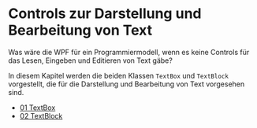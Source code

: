 # Controls zur Darstellung und Bearbeitung von Text

Was wäre die WPF für ein Programmiermodell, wenn es keine Controls für das Lesen, Eingeben und Editieren von Text gäbe? 

In diesem Kapitel werden die beiden Klassen `TextBox` und `TextBlock` vorgestellt, die für die Darstellung und Bearbeitung von Text vorgesehen sind.  

* [01 TextBox](01%20TextBox)
* [02 TextBlock](02%20TextBlock)

